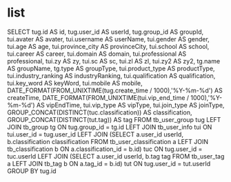list
===
SELECT
  tug.id AS id,
  tug.user_id AS userId,
  tug.group_id AS groupId,
  tui.avater AS avater,
  tui.username AS userName,
  tui.gender AS gender,
  tui.age AS age,
  tui.province_city AS provinceCity,
  tui.school AS school,
  tui.career AS career,
  tui.domain AS domain,
  tui.professional AS professional,
  tui.zy AS zy,
  tui.sc AS sc,
  tui.zl AS zl,
  tui.zy2 AS zy2,
  tg.name AS groupName,
  tg.type AS groupType,
  tui.product_type AS productType,
  tui.industry_ranking AS industryRanking,
  tui.qualification AS qualification,
  tui.key_word AS keyWord,
  tui.mobile AS mobile,
  DATE_FORMAT(FROM_UNIXTIME(tug.create_time / 1000),'%Y-%m-%d') AS createTime,
  DATE_FORMAT(FROM_UNIXTIME(tui.vip_end_time / 1000),'%Y-%m-%d') AS vipEndTime,
  tui.vip_type AS vipType,
  tui.join_type AS joinType,
  GROUP_CONCAT(DISTINCT(tuc.classification)) AS classification,
  GROUP_CONCAT(DISTINCT(tut.tag)) AS tag
FROM tb_user_group tug
  LEFT JOIN tb_group tg ON tug.group_id = tg.id
  LEFT JOIN tb_user_info tui ON tui.user_id = tug.user_id
  LEFT JOIN (SELECT a.user_id userId, b.classification classification FROM tb_user_classification a LEFT JOIN tb_classification b ON a.classification_id = b.id) tuc ON tug.user_id = tuc.userId
  LEFT JOIN (SELECT a.user_id userId, b.tag tag FROM tb_user_tag a LEFT JOIN tb_tag b ON a.tag_id = b.id) tut ON tug.user_id = tut.userId
GROUP BY tug.id